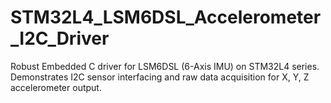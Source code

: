 # STM32L4_LSM6DSL_Accelerometer_I2C_Driver
Robust Embedded C driver for LSM6DSL (6-Axis IMU) on STM32L4 series. Demonstrates I2C sensor interfacing and raw data acquisition for X, Y, Z accelerometer output.
